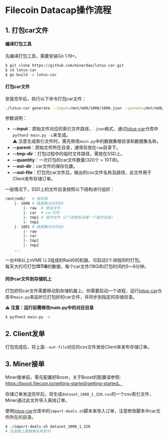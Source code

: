# Filecoin Datacap操作流程

## 1. 打包car文件
#### 编译打包工具
先编译打包工具，需要安装Go 1.19+。
```sh
$ git clone https://github.com/minerdao/lotus-car.git
$ cd lotus-car
$ go build -o lotus-car
```

#### 打包car文件
安装完毕后，执行以下命令打包car文件：
```sh
./lotus-car generate --input=/mnt/md0/1000/1000.json --parent=/mnt/md0/1000/raw --tmp-dir=/mnt/md0/tmp1 --quantity=320 --out-dir=/mnt/md0/car/dataset_1000_1_320  --out-file=/home/fil/csv/dataset_1000_1_320.csv
```
参数说明：
- **--input**：原始文件对应的索引文件路径，`.json`格式，通过[lotus-car](https://github.com/minerdao/lotus-car.git)仓库中`python3 main.py -i`来生成。  
  ⚠️ 注意生成索引文件时，需先修改`main.py`中的数据集根目录和数据集名称。
- **--parent**：原始文件所在目录，通常存放在`raw`目录下。
- **--tmp-dir**：打包过程中的临时文件路径，需放在SSD上。
- **--quantity**：一次打包的car文件数量(320个 = 10TiB)。
- **--out-dir**：car文件的保存位置。
- **--out-file**：打包完car文件后，输出的csv文件名称及路径，此文件用于Client发布存储订单。

一般情况下，SSD上的文件目录按照以下结构进行组织：
```sh
/mnt/md0/   # 根目录
    |- 1000 # 数据集对应的ID
        |- raw  # 原始文件
        |- car  # car文件
        |- tmp1 # 临时文件（2个进程各创建一个临时目录）
        |- tmp2
    |- 1001 # 数据集对应的ID
        |- raw
        |- car
        |- tmp1
        |- tmp2
    ...
```

一台4块以上nVME U.2组成的Raid0的机器，可启动2个进程同时打包。  
每天大约可打包**15TiB**的数据，每个car文件(18GiB)打包时间约5～6分钟。

#### 同步car文件到存储机上
打包好的car文件需要移动到存储机器上。你需要启动一个进程，运行[lotus-car](https://github.com/minerdao/lotus-car.git)仓库中`main.py`来监听已打包好的car文件，并同步到指定的存储目录。

**⚠️ 注意：运行前需修改main.py中的对应目录**
```sh
$ python3 main.py -s
```

## 2. Client发单
打包完成后，将上面`--out-file`对应的csv文件发给Client来发布存储订单。

## 3. Miner接单
Miner接单前，需先配置好Boost，关于Boost的配置请参照: https://boost.filecoin.io/getting-started/getting-started。

存储订单发送完毕后，将生成`dataset_1000_1_320.csv`的一个csv索引文件，Miner通过此文件导入离线订单。

使用[lotus-car](https://github.com/minerdao/lotus-car.git)仓库中的`import-deals.sh`脚本来导入订单，注意修改脚本中car文件所在的目录。
```sh
$ ./import-deals.sh dataset_1000_1_320
# 后面跟上数据集名称即可
```